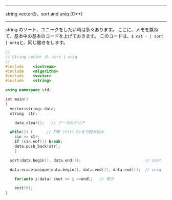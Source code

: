 


**************************************************


string vectorの、sort and uniq (C++)


**************************************************


string のソート、ユニークをしたい時は多々あります。
ここに、メモを兼ねて、基本中の基本のコードを上げておきます。
このコードは、`$ cat - | sort | uniq`と、同じ働きをします。

```sortuniq.cpp
//
// String vector の、sort | uniq
//
#include	<iostream>
#include	<algorithm>
#include	<vector>
#include	<string>

using namespace std;

int	main()
{
  vector<string> data;
  string  str;

	data.clear();   // データのクリア

  while(1) {      // EOF (Ctrl-D)まで読み込み
    cin >> str;
    if (cin.eof()) break;
    data.push_back(str); 
    }

  sort(data.begin(), data.end());                            // sort

  data.erase(unique(data.begin(), data.end()), data.end());  // uniq

	for(auto i:data) cout << i <<endl;   // 表示

	exit(0);
}
```
